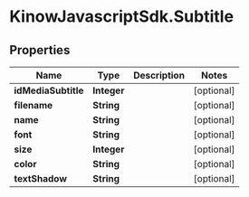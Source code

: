 # KinowJavascriptSdk.Subtitle

## Properties
Name | Type | Description | Notes
------------ | ------------- | ------------- | -------------
**idMediaSubtitle** | **Integer** |  | [optional] 
**filename** | **String** |  | [optional] 
**name** | **String** |  | [optional] 
**font** | **String** |  | [optional] 
**size** | **Integer** |  | [optional] 
**color** | **String** |  | [optional] 
**textShadow** | **String** |  | [optional] 


